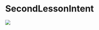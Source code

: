 # SecondLessonIntent
<p align="left">
<img src="https://user-images.githubusercontent.com/108148690/224557658-266ec158-e6b2-4ab9-83bb-0f84805fdbcc.jpeg"/>
</p>
